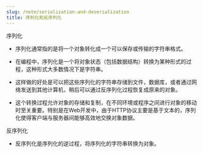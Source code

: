 ```yaml
---
slug: /note/serialization-and-deserialization
title: 序列化和反序列化
---
```

序列化
- 序列化通常指的是将一个对象转化成一个可以保存或传输的字符串格式。

- 在编程中，序列化是一个将对象状态（包括数据结构）转换为某种形式的过程，这种形式大多数情况下是字符串。

- 这样做的好处是可以把这些序列化的字符串存储到文件，数据库，或者通过网络发送到其他计算机，稍后可以通过反序列化过程恢复成原来的对象。

- 这个转换过程允许对象的存储和复制，在不同环境或程序之间进行对象的移动时至关重要。特别是在Web开发中，由于HTTP协议主要是基于文本的，序列化使得客户端与服务器间能够高效地交换对象数据。

反序列化
- 反序列化是序列化的逆过程，将序列化的字符串转换为对象。
